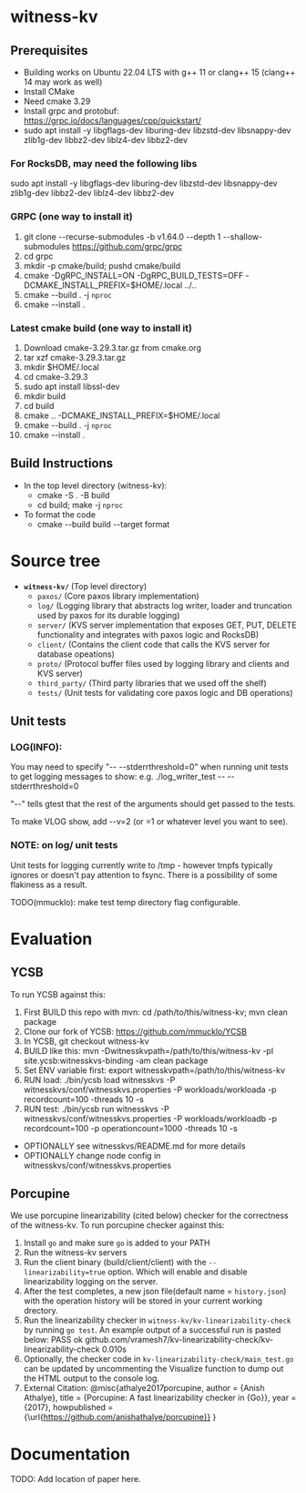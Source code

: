 # witness-kv

## Prerequisites
- Building works on Ubuntu 22.04 LTS with g++ 11 or clang++ 15 (clang++ 14 may work as well)
- Install CMake
- Need cmake 3.29
- Install grpc and protobuf: https://grpc.io/docs/languages/cpp/quickstart/
- sudo apt install -y libgflags-dev liburing-dev libzstd-dev libsnappy-dev zlib1g-dev libbz2-dev liblz4-dev libbz2-dev

### For RocksDB, may need the following libs
sudo apt install -y libgflags-dev liburing-dev libzstd-dev libsnappy-dev zlib1g-dev libbz2-dev liblz4-dev libbz2-dev

### GRPC (one way to install it)
1. git clone --recurse-submodules -b v1.64.0 --depth 1 --shallow-submodules https://github.com/grpc/grpc
2. cd grpc
3. mkdir -p cmake/build; pushd cmake/build
4. cmake -DgRPC_INSTALL=ON -DgRPC_BUILD_TESTS=OFF -DCMAKE_INSTALL_PREFIX=$HOME/.local ../..
5. cmake --build . -j `nproc`
6. cmake --install .

### Latest cmake build (one way to install it)
1. Download cmake-3.29.3.tar.gz from cmake.org
2. tar xzf cmake-3.29.3.tar.gz
3. mkdir $HOME/.local
4. cd cmake-3.29.3
5. sudo apt install libssl-dev
6. mkdir build
7. cd build
8. cmake .. -DCMAKE_INSTALL_PREFIX=$HOME/.local
9. cmake --build . -j `nproc`
10. cmake --install .

## Build Instructions
- In the top level directory (witness-kv):
  - cmake -S . -B build
  - cd build; make -j `nproc`
- To format the code
  - cmake --build build --target format

# Source tree
* **`witness-kv/`** (Top level directory)
    * `paxos/` (Core paxos library implementation)
    * `log/` (Logging library that abstracts log writer, loader and truncation used by paxos for its durable logging)
    * `server/` (KVS server implementation that exposes GET, PUT, DELETE functionality and integrates with paxos logic and RocksDB)
    * `client/` (Contains the client code that calls the KVS server for database opeations)
    * `proto/` (Protocol buffer files used by logging library and clients and KVS server)
    * `third_party/` (Third party libraries that we used off the shelf)
    * `tests/` (Unit tests for validating core paxos logic and DB operations)

## Unit tests
### LOG(INFO):
You may need to specify "-- --stderrthreshold=0" when running unit tests to get logging messages to show:
  e.g.
        ./log_writer_test -- --stderrthreshold=0

"--" tells gtest that the rest of the arguments should get passed to the tests.

To make VLOG show, add --v=2 (or =1 or whatever level you want to see).

### NOTE: on log/ unit tests
Unit tests for logging currently write to /tmp - however tmpfs typically ignores or doesn't pay attention to fsync.
There is a possibility of some flakiness as a result.

TODO(mmucklo): make test temp directory flag configurable.

# Evaluation
## YCSB
To run YCSB against this:

1. First BUILD this repo with mvn: cd /path/to/this/witness-kv; mvn clean package
2. Clone our fork of YCSB: https://github.com/mmucklo/YCSB
3. In YCSB, git checkout witness-kv
4. BUILD like this: mvn -Dwitnesskvpath=/path/to/this/witness-kv -pl site.ycsb:witnesskvs-binding -am clean package
5. Set ENV variable first: export witnesskvpath=/path/to/this/witness-kv
6. RUN load: ./bin/ycsb load witnesskvs -P witnesskvs/conf/witnesskvs.properties -P workloads/workloada -p recordcount=100 -threads 10 -s
7. RUN test: ./bin/ycsb run witnesskvs -P witnesskvs/conf/witnesskvs.properties -P workloads/workloadb -p recordcount=100 -p operationcount=1000 -threads 10 -s

- OPTIONALLY see witnesskvs/README.md for more details
- OPTIONALLY change node config in witnesskvs/conf/witnesskvs.properties

## Porcupine
We use porcupine linearizability (cited below) checker for the correctness of the witness-kv. 
To run porcupine checker against this:

1. Install `go` and make sure `go` is added to your PATH
2. Run the witness-kv servers
3. Run the client binary (build/client/client) with the `--linearizability=true` option. Which will enable and disable linearizability logging on the server.
4. After the test completes, a new json file(default name = `history.json`) with the operation history will be stored in your current working drectory.
5. Run the linearizability checker in `witness-kv/kv-linearizability-check` by running `go test`. An example output of a successful run is pasted below:
   PASS
   ok      github.com/vramesh7/kv-linearizability-check/kv-linearizability-check   0.010s
6. Optionally, the checker code in `kv-linearizability-check/main_test.go` can be updated by uncommenting the Visualize function to dump out the HTML output to the console log.
7. External Citation:
   @misc{athalye2017porcupine,
     author = {Anish Athalye},
     title = {Porcupine: A fast linearizability checker in {Go}},
     year = {2017},
     howpublished = {\url{https://github.com/anishathalye/porcupine}}
   }

# Documentation
TODO: Add location of paper here.